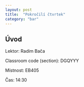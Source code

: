 ```yaml
---
layout: post
title:  "Pokročilí čtvrtek"
category: "bar"
--- 
```


## Úvod

Lektor: Radim Bača

Classroom code (section): DGQYYY

Místnost: EB405

Čas: 14:30





